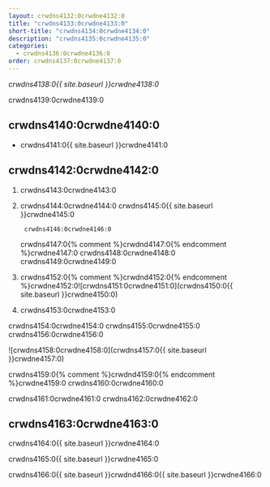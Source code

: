 ```yaml
---
layout: crwdns4132:0crwdne4132:0
title: "crwdns4133:0crwdne4133:0"
short-title: "crwdns4134:0crwdne4134:0"
description: "crwdns4135:0crwdne4135:0"
categories:
  - crwdns4136:0crwdne4136:0
order: crwdns4137:0crwdne4137:0
---
```

*crwdns4138:0{{ site.baseurl }}crwdne4138:0*

crwdns4139:0crwdne4139:0

## crwdns4140:0crwdne4140:0

- crwdns4141:0{{ site.baseurl }}crwdne4141:0 

## crwdns4142:0crwdne4142:0

1. crwdns4143:0crwdne4143:0

2. crwdns4144:0crwdne4144:0 crwdns4145:0{{ site.baseurl }}crwdne4145:0
    
        crwdns4146:0crwdne4146:0
        
    
    crwdns4147:0{% comment %}crwdnd4147:0{% endcomment %}crwdne4147:0 crwdns4148:0crwdne4148:0 crwdns4149:0crwdne4149:0

3. crwdns4152:0{% comment %}crwdnd4152:0{% endcomment %}crwdne4152:0![crwdns4151:0crwdne4151:0](crwdns4150:0{{ site.baseurl }}crwdne4150:0)

4. crwdns4153:0crwdne4153:0

crwdns4154:0crwdne4154:0 crwdns4155:0crwdne4155:0 crwdns4156:0crwdne4156:0

![crwdns4158:0crwdne4158:0](crwdns4157:0{{ site.baseurl }}crwdne4157:0)

crwdns4159:0{% comment %}crwdnd4159:0{% endcomment %}crwdne4159:0 crwdns4160:0crwdne4160:0

crwdns4161:0crwdne4161:0 crwdns4162:0crwdne4162:0

## crwdns4163:0crwdne4163:0

crwdns4164:0{{ site.baseurl }}crwdne4164:0

crwdns4165:0{{ site.baseurl }}crwdne4165:0

crwdns4166:0{{ site.baseurl }}crwdnd4166:0{{ site.baseurl }}crwdne4166:0